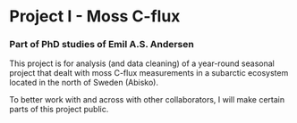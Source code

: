 
<!-- README.md is generated from README.Rmd. Please edit that file -->

# Project I - Moss C-flux

### Part of PhD studies of Emil A.S. Andersen

<!-- badges: start -->
<!-- badges: end -->

This project is for analysis (and data cleaning) of a year-round
seasonal project that dealt with moss C-flux measurements in a subarctic
ecosystem located in the north of Sweden (Abisko).

To better work with and across with other collaborators, I will make
certain parts of this project public.
